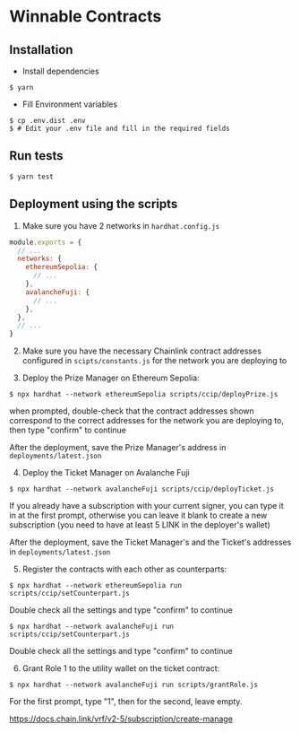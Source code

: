 # Winnable Contracts

## Installation

- Install dependencies
```shell
$ yarn
```
- Fill Environment variables
```shell
$ cp .env.dist .env
$ # Edit your .env file and fill in the required fields
```

## Run tests

```shell
$ yarn test
```

## Deployment using the scripts

1. Make sure you have 2 networks in `hardhat.config.js`

```js
module.exports = {
  // ...
  networks: {
    ethereumSepolia: {
      // ...
    },
    avalancheFuji: {
      // ...
    },
  },
  // ...
}
```

2. Make sure you have the necessary Chainlink contract addresses configured in
`scipts/constants.js` for the network you are deploying to


3. Deploy the Prize Manager on Ethereum Sepolia:

```shell
$ npx hardhat --network ethereumSepolia scripts/ccip/deployPrize.js
```
when prompted, double-check that the contract addresses shown correspond to the
correct addresses for the network you are deploying to, then type "confirm" to
continue

After the deployment, save the Prize Manager's address in `deployments/latest.json`

4. Deploy the Ticket Manager on Avalanche Fuji

```shell
$ npx hardhat --network avalancheFuji scripts/ccip/deployTicket.js
```

If you already have a subscription with your current signer, you can type it in
at the first prompt, otherwise you can leave it blank to create a new
subscription (you need to have at least 5 LINK in the deployer's wallet)

After the deployment, save the Ticket Manager's and the Ticket's addresses in
`deployments/latest.json`

5. Register the contracts with each other as counterparts:

```shell
$ npx hardhat --network ethereumSepolia run scripts/ccip/setCounterpart.js
```

Double check all the settings and type "confirm" to continue

```shell
$ npx hardhat --network avalancheFuji run scripts/ccip/setCounterpart.js
```

Double check all the settings and type "confirm" to continue

6. Grant Role 1 to the utility wallet on the ticket contract:

```shell
$ npx hardhat --network avalancheFuji run scripts/grantRole.js
```

For the first prompt, type "1", then for the second, leave empty.





https://docs.chain.link/vrf/v2-5/subscription/create-manage

